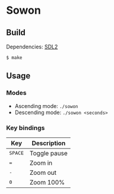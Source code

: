 # Sowon

## Build

Dependencies: [SDL2](https://www.libsdl.org/download-2.0.php)

```console
$ make
```

## Usage

### Modes

- Ascending mode: `./sowon`
- Descending mode: `./sowon <seconds>`

### Key bindings

| Key | Description |
| --- | --- |
| <kbd>SPACE</kbd> | Toggle pause |
| <kbd>=</kbd> | Zoom in |
| <kbd>-</kbd> | Zoom out |
| <kbd>0</kbd> | Zoom 100% |
